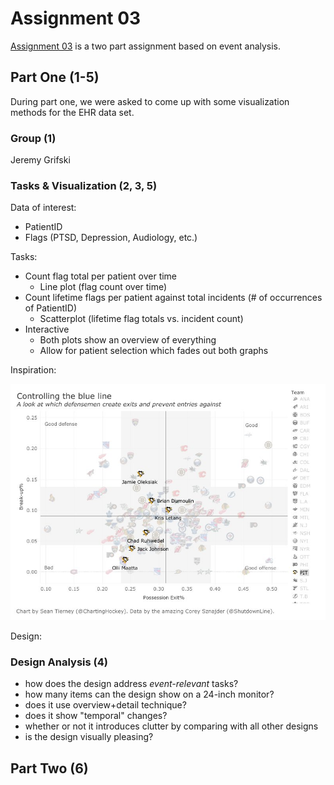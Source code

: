 # Assignment 03

[Assignment 03][2] is a two part assignment based on event analysis.

## Part One (1-5)

During part one, we were asked to come up with some visualization methods
for the EHR data set. 

### Group (1)

Jeremy Grifski

### Tasks & Visualization (2, 3, 5)

Data of interest:

- PatientID
- Flags (PTSD, Depression, Audiology, etc.)

Tasks:

- Count flag total per patient over time
  - Line plot (flag count over time)
- Count lifetime flags per patient against total incidents (# of occurrences of PatientID)
  - Scatterplot (lifetime flag totals vs. incident count)
- Interactive
  - Both plots show an overview of everything
  - Allow for patient selection which fades out both graphs
  
Inspiration:

![Controlling the Blue Line][1]

Design:

### Design Analysis (4)

- how does the design address *event-relevant* tasks?
- how many items can the design show on a 24-inch monitor?
- does it use overview+detail technique?
- does it show "temporal" changes?
- whether or not it introduces clutter by comparing with all other designs
- is the design visually pleasing?

## Part Two (6)



[1]: assets/controlling-the-blue-line.jpeg
[2]: https://sites.google.com/site/datavisualizationspring2019/exercise/assignment-3-seeing-sequences-in-trajectory-data
